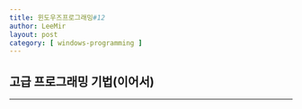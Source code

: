 ```yaml
---
title: 윈도우즈프로그래밍#12
author: LeeMir
layout: post
category: [ windows-programming ]
---
```


## 고급 프로그래밍 기법(이어서)

- - -
